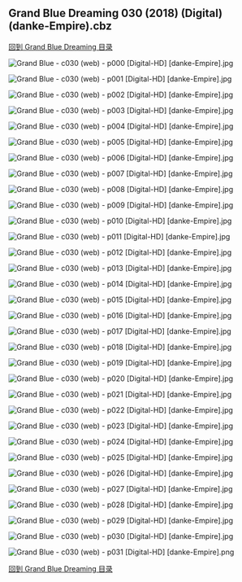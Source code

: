 ## Grand Blue Dreaming 030 (2018) (Digital) (danke-Empire).cbz


[回到 Grand Blue Dreaming 目录](https://github.com/alicewish/markdown/blob/master/series/Grand-Blue-Dreaming.md)


![Grand Blue - c030 (web) - p000 [Digital-HD] [danke-Empire].jpg](https://wx1.sinaimg.cn/large/6a9fdecagy1fper1brbulj21j82cw7wh.jpg)

![Grand Blue - c030 (web) - p001 [Digital-HD] [danke-Empire].jpg](https://wx1.sinaimg.cn/large/6a9fdecagy1fper1hqnswj21kw28z7wh.jpg)

![Grand Blue - c030 (web) - p002 [Digital-HD] [danke-Empire].jpg](https://wx1.sinaimg.cn/large/6a9fdecagy1fper1mqszfj21kw28zqu5.jpg)

![Grand Blue - c030 (web) - p003 [Digital-HD] [danke-Empire].jpg](https://wx1.sinaimg.cn/large/6a9fdecagy1fper1sf8g3j21kw28z7wh.jpg)

![Grand Blue - c030 (web) - p004 [Digital-HD] [danke-Empire].jpg](https://wx1.sinaimg.cn/large/6a9fdecagy1fper20p5oaj21kw28zkjl.jpg)

![Grand Blue - c030 (web) - p005 [Digital-HD] [danke-Empire].jpg](https://wx1.sinaimg.cn/large/6a9fdecagy1fper26jh4zj21kw28zhdt.jpg)

![Grand Blue - c030 (web) - p006 [Digital-HD] [danke-Empire].jpg](https://wx1.sinaimg.cn/large/6a9fdecagy1fper2dbwe8j21kw28zqv5.jpg)

![Grand Blue - c030 (web) - p007 [Digital-HD] [danke-Empire].jpg](https://wx1.sinaimg.cn/large/6a9fdecagy1fper2kbmkxj21kw28znpd.jpg)

![Grand Blue - c030 (web) - p008 [Digital-HD] [danke-Empire].jpg](https://wx1.sinaimg.cn/large/6a9fdecagy1fper2q5aqzj21kw28zhdt.jpg)

![Grand Blue - c030 (web) - p009 [Digital-HD] [danke-Empire].jpg](https://wx1.sinaimg.cn/large/6a9fdecagy1fper2x5blwj21kw28znpd.jpg)

![Grand Blue - c030 (web) - p010 [Digital-HD] [danke-Empire].jpg](https://wx1.sinaimg.cn/large/6a9fdecagy1fper33xhf9j21kw28znpd.jpg)

![Grand Blue - c030 (web) - p011 [Digital-HD] [danke-Empire].jpg](https://wx1.sinaimg.cn/large/6a9fdecagy1fper399ymbj21kw28ze81.jpg)

![Grand Blue - c030 (web) - p012 [Digital-HD] [danke-Empire].jpg](https://wx1.sinaimg.cn/large/6a9fdecagy1fper3i2dhlj21kw28znpd.jpg)

![Grand Blue - c030 (web) - p013 [Digital-HD] [danke-Empire].jpg](https://wx1.sinaimg.cn/large/6a9fdecagy1fper3oaal3j21kw28znpd.jpg)

![Grand Blue - c030 (web) - p014 [Digital-HD] [danke-Empire].jpg](https://wx1.sinaimg.cn/large/6a9fdecagy1fper3tnl60j21kw28ze81.jpg)

![Grand Blue - c030 (web) - p015 [Digital-HD] [danke-Empire].jpg](https://wx1.sinaimg.cn/large/6a9fdecagy1fper3zs11mj21kw28znpd.jpg)

![Grand Blue - c030 (web) - p016 [Digital-HD] [danke-Empire].jpg](https://wx1.sinaimg.cn/large/6a9fdecagy1fper47a352j21kw28znpd.jpg)

![Grand Blue - c030 (web) - p017 [Digital-HD] [danke-Empire].jpg](https://wx1.sinaimg.cn/large/6a9fdecagy1fper4dqgkfj21kw28znpd.jpg)

![Grand Blue - c030 (web) - p018 [Digital-HD] [danke-Empire].jpg](https://wx1.sinaimg.cn/large/6a9fdecagy1fper4iw4aqj21kw28z7wh.jpg)

![Grand Blue - c030 (web) - p019 [Digital-HD] [danke-Empire].jpg](https://wx1.sinaimg.cn/large/6a9fdecagy1fper4p8njsj21kw28zb29.jpg)

![Grand Blue - c030 (web) - p020 [Digital-HD] [danke-Empire].jpg](https://wx1.sinaimg.cn/large/6a9fdecagy1fper4vldc0j21kw28znpd.jpg)

![Grand Blue - c030 (web) - p021 [Digital-HD] [danke-Empire].jpg](https://wx1.sinaimg.cn/large/6a9fdecagy1fper519rasj21kw28zb29.jpg)

![Grand Blue - c030 (web) - p022 [Digital-HD] [danke-Empire].jpg](https://wx1.sinaimg.cn/large/6a9fdecagy1fper595pt4j21kw28znpd.jpg)

![Grand Blue - c030 (web) - p023 [Digital-HD] [danke-Empire].jpg](https://wx1.sinaimg.cn/large/6a9fdecagy1fper5i069aj21kw28z7wi.jpg)

![Grand Blue - c030 (web) - p024 [Digital-HD] [danke-Empire].jpg](https://wx1.sinaimg.cn/large/6a9fdecagy1fper5popjcj21kw28zhdt.jpg)

![Grand Blue - c030 (web) - p025 [Digital-HD] [danke-Empire].jpg](https://wx1.sinaimg.cn/large/6a9fdecagy1fper5x399tj21kw28zx6p.jpg)

![Grand Blue - c030 (web) - p026 [Digital-HD] [danke-Empire].jpg](https://wx1.sinaimg.cn/large/6a9fdecagy1fper63rrrsj21kw28zqv5.jpg)

![Grand Blue - c030 (web) - p027 [Digital-HD] [danke-Empire].jpg](https://wx1.sinaimg.cn/large/6a9fdecagy1fper6cbbagj21kw28z7wi.jpg)

![Grand Blue - c030 (web) - p028 [Digital-HD] [danke-Empire].jpg](https://wx1.sinaimg.cn/large/6a9fdecagy1fper6igniuj21kw28z1kx.jpg)

![Grand Blue - c030 (web) - p029 [Digital-HD] [danke-Empire].jpg](https://wx1.sinaimg.cn/large/6a9fdecagy1fper6nh5kvj21kw28z7wh.jpg)

![Grand Blue - c030 (web) - p030 [Digital-HD] [danke-Empire].jpg](https://wx1.sinaimg.cn/large/6a9fdecagy1fper6vu5hjj21kw28zb29.jpg)

![Grand Blue - c030 (web) - p031 [Digital-HD] [danke-Empire].png](https://wx1.sinaimg.cn/large/6a9fdecagy1fper6xazumj21kw28z0qv.jpg)

[回到 Grand Blue Dreaming 目录](https://github.com/alicewish/markdown/blob/master/series/Grand-Blue-Dreaming.md)

